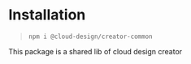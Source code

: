 # Installation

> `npm i @cloud-design/creator-common`

This package is a shared lib of cloud design creator
